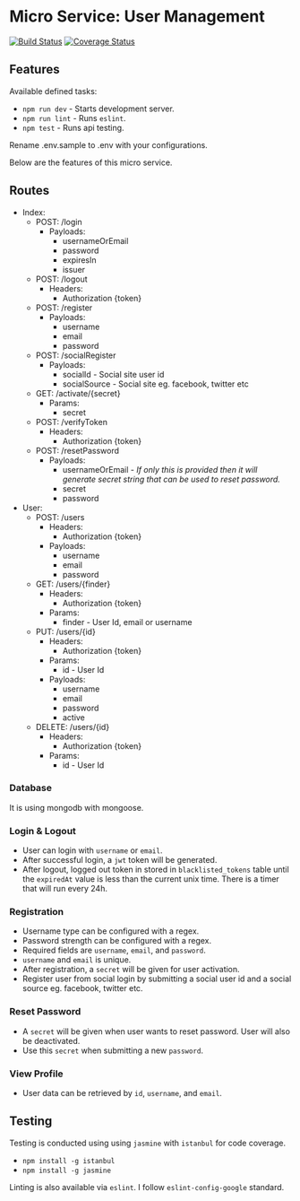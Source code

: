 # Micro Service: User Management
[![Build Status](https://travis-ci.org/farhan2106/microservice-user-management.svg?branch=master)](https://travis-ci.org/farhan2106/microservice-user-management)
[![Coverage Status](https://coveralls.io/repos/github/farhan2106/microservice-user-management/badge.svg?branch=master)](https://coveralls.io/github/farhan2106/microservice-user-management?branch=master)

## Features
Available defined tasks:
- `npm run dev` - Starts development server.
- `npm run lint` - Runs `eslint`.
- `npm test` - Runs api testing.

Rename .env.sample to .env with your configurations.

Below are the features of this micro service.

## Routes
- Index:
  - POST: /login
    - Payloads:
      - usernameOrEmail
      - password
      - expiresIn
      - issuer
  - POST: /logout
    - Headers:
      - Authorization {token}
  - POST: /register
    - Payloads:
      - username
      - email
      - password
  - POST: /socialRegister
    - Payloads:
      - socialId - Social site user id
      - socialSource - Social site eg. facebook, twitter etc
  - GET: /activate/{secret}
    - Params:
      - secret
  - POST: /verifyToken
    - Headers:
      - Authorization {token}
  - POST: /resetPassword
    - Payloads:
      - usernameOrEmail - *If only this is provided then it will generate secret string that can be used to reset password.*
      - secret
      - password
- User:
  - POST: /users
    - Headers:
      - Authorization {token}      
    - Payloads:
      - username
      - email
      - password      
  - GET: /users/{finder}
    - Headers:
      - Authorization {token}
    - Params:
      - finder - User Id, email or username
  - PUT: /users/{id}
    - Headers:
      - Authorization {token}
    - Params:
      - id - User Id      
    - Payloads:
      - username
      - email
      - password
      - active    
  - DELETE: /users/{id}
    - Headers:
      - Authorization {token}      
    - Params:
      - id - User Id       

### Database
It is using mongodb with mongoose.

### Login & Logout
- User can login with `username` or `email`.
- After successful login, a `jwt` token will be generated.
- After logout, logged out token in stored in `blacklisted_tokens` table until the `expiredAt` value is less than the current unix time. There is a timer that will run every 24h.

### Registration
- Username type can be configured with a regex.
- Password strength can be configured with a regex.
- Required fields are `username`, `email`, and `password`.
- `username` and `email` is unique.
- After registration, a `secret` will be given for user activation.
- Register user from social login by submitting a social user id and a social source eg. facebook, twitter etc.

### Reset Password
- A `secret` will be given when user wants to reset password. User will also be deactivated.
- Use this `secret` when submitting a new `password`.

### View Profile
- User data can be retrieved by `id`, `username`, and `email`.

## Testing
Testing is conducted using using `jasmine` with `istanbul` for code coverage.
- `npm install -g istanbul`
- `npm install -g jasmine`

Linting is also available via `eslint`. I follow `eslint-config-google` standard.
